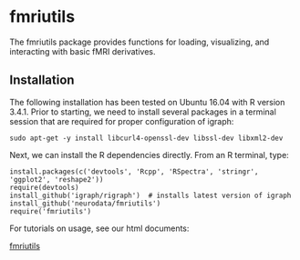 # fmriutils
The fmriutils package provides functions for loading, visualizing, and interacting with basic fMRI derivatives. 

## Installation

The following installation has been tested on Ubuntu 16.04 with R version 3.4.1. Prior to starting, we need to install several packages in a terminal session that are required for proper configuration of igraph:

```
sudo apt-get -y install libcurl4-openssl-dev libssl-dev libxml2-dev
```

Next, we can install the R dependencies directly. From an R terminal, type:

```
install.packages(c('devtools', 'Rcpp', 'RSpectra', 'stringr', 'ggplot2', 'reshape2'))
require(devtools)
install_github('igraph/rigraph')  # installs latest version of igraph
install_github('neurodata/fmriutils')
require('fmriutils')
```

For tutorials on usage, see our html documents:

[fmriutils](http://docs.neurodata.io/fmriutils/vignettes/fmriutils.html)
